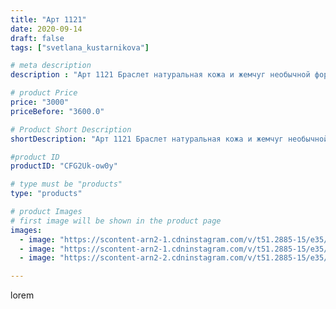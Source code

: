 ```yaml
---
title: "Арт 1121"
date: 2020-09-14
draft: false
tags: ["svetlana_kustarnikova"]

# meta description
description : "Арт 1121 Браслет натуральная кожа и жемчуг необычной формы. Подойдёт к ранее выложинным серьгам"

# product Price
price: "3000"
priceBefore: "3600.0"

# Product Short Description
shortDescription: "Арт 1121 Браслет натуральная кожа и жемчуг необычной формы. Подойдёт к ранее выложинным серьгам"

#product ID
productID: "CFG2Uk-ow0y"

# type must be "products"
type: "products"

# product Images
# first image will be shown in the product page
images:
  - image: "https://scontent-arn2-1.cdninstagram.com/v/t51.2885-15/e35/119213030_362886474865323_1304422798304104202_n.jpg?se=7&tp=1&_nc_ht=scontent-arn2-1.cdninstagram.com&_nc_cat=103&_nc_ohc=llx2ZJaniZgAX9tSjmc&ccb=7-4&oh=87ed82c61d543bd40cbad293853f56d0&oe=60828570&ig_cache_key=MjM5Nzg0Mjc1MTkyMzE3NzkzMg%3D%3D.2-ccb7-4"
  - image: "https://scontent-arn2-1.cdninstagram.com/v/t51.2885-15/e35/119461495_2707938752812831_6320705499671760760_n.jpg?se=8&tp=1&_nc_ht=scontent-arn2-1.cdninstagram.com&_nc_cat=107&_nc_ohc=JyVy2xoHn6MAX8HIQrF&ccb=7-4&oh=c3e942995528f0923ef3fd9075f0cd73&oe=6082399D&ig_cache_key=MjM5Nzg0Mjc1MTg4OTYyNzY4OA%3D%3D.2-ccb7-4"
  - image: "https://scontent-arn2-2.cdninstagram.com/v/t51.2885-15/e35/119516479_379505450114732_8763379907687614129_n.jpg?se=8&tp=1&_nc_ht=scontent-arn2-2.cdninstagram.com&_nc_cat=108&_nc_ohc=LS6gRo1Fi9YAX9hJ8SH&ccb=7-4&oh=33eddf084ab40b2b327ad87ed8258dbd&oe=608251BE&ig_cache_key=MjM5Nzg0Mjc1MTkwNjQ4NDQ1Ng%3D%3D.2-ccb7-4"

---
```

lorem
